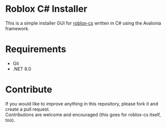 # Roblox C# Installer

This is a simple installer GUI for [roblox-cs](https://github.com/roblox-csharp/roblox-cs) written in C# using the Avalonia framework.

# Requirements
- Git
- .NET 8.0

# Contribute
If you would like to improve anything in this repository, please fork it and create a pull request.  
Contributions are welcome and encouraged (this goes for roblox-cs itself, too).
